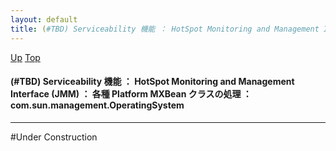 ```yaml
---
layout: default
title: (#TBD) Serviceability 機能 ： HotSpot Monitoring and Management Interface (JMM) ： 各種 Platform MXBean クラスの処理 ： com.sun.management.OperatingSystem
---
```

[Up](nogOkxJWY0.html) [Top](../index.html)

#### (#TBD) Serviceability 機能 ： HotSpot Monitoring and Management Interface (JMM) ： 各種 Platform MXBean クラスの処理 ： com.sun.management.OperatingSystem

--- 
#Under Construction






